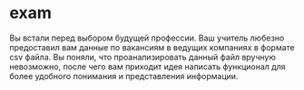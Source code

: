 # exam
Вы встали перед выбором будущей профессии. Ваш учитель любезно предоставил вам данные по вакансиям в ведущих компаниях в формате csv файла. Вы поняли, что проанализировать данный файл вручную невозможно, после чего вам приходит идея написать функционал для более удобного понимания и представления информации.
